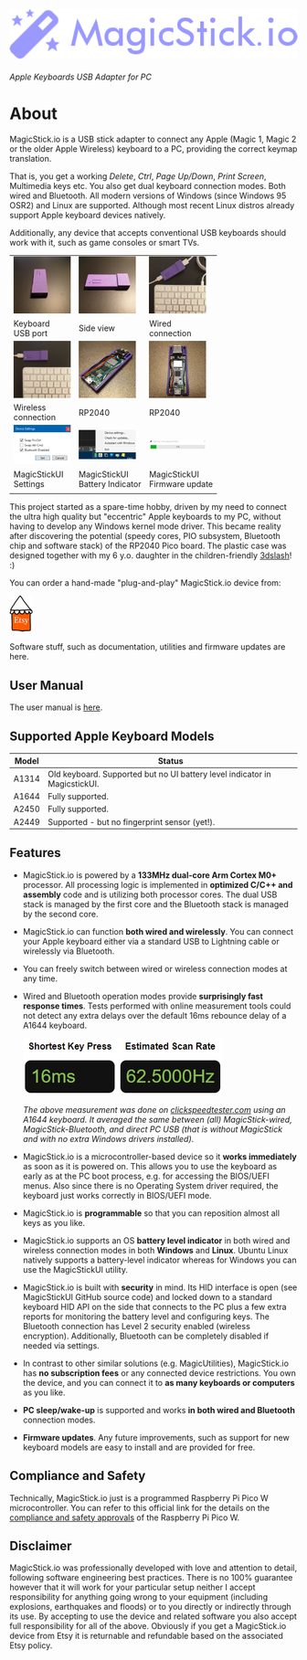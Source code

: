[![magicstick-logo](docs/magicstick-logo.png)](https://github.com/samartzidis/magicstick.io)
###### Apple Keyboards USB Adapter for PC

# About

MagicStick.io is a USB stick adapter to connect any Apple (Magic 1, Magic 2 or the older Apple Wireless) keyboard to a PC, providing the correct keymap translation. 

That is, you get a working _Delete_, _Ctrl_, _Page Up/Down_, _Print Screen_, Multimedia keys etc. You also get dual keyboard connection modes. Both wired and Bluetooth. All modern versions of Windows (since Windows 95 OSR2) and Linux are supported. Although most recent Linux distros already support Apple keyboard devices natively.

Additionally, any device that accepts conventional USB keyboards should work with it, such as game consoles or smart TVs.

|                                  |                          |                                   |
|----------------------------------|--------------------------|-----------------------------------|
| [![Keyboard Port](docs/front_tn.png)](docs/front.png) | [![Side View](docs/side_tn.png)](docs/side.png) | [![On Wired Connection](docs/wired_tn.png)](docs/wired.png) |
| Keyboard</br>USB port                    | Side view                | Wired</br>connection               |
| [![On Wireless BT Connection](docs/wireless_tn.png)](docs/wireless.png) | [![Inside](docs/open-1_tn.png)](docs/open-1.png) | [![Inside](docs/open-2_tn.png)](docs/open-2.png) |
| Wireless</br>connection        | RP2040                   | RP2040                            |
| [![MagicStickUI Settings](docs/20230927213111_tn.png)](docs/20230927213111.png) | [![MagicStickUI Battery Indicator](docs/20230927210205_tn.png)](docs/20230927210205.png) | [![MagicStickUI Firmware Update](docs/20230927211852_tn.png)](docs/20230927211852.png) |
| MagicStickUI</br>Settings            | MagicStickUI</br>Battery Indicator | MagicStickUI</br>Firmware update      |
|                                  |                          |                                   |

This project started as a spare-time hobby, driven by my need to connect the ultra high quality but "eccentric" Apple keyboards to my PC, without having to develop any Windows kernel mode driver. This became reality after discovering the potential (speedy cores, PIO subsystem, Bluetooth chip and software stack) of the RP2040 Pico board. The plastic case was designed together with my 6 y.o. daughter in the children-friendly [3dslash](https://www.3dslash.net/)! :)

You can order a hand-made "plug-and-play" MagicStick.io device from: 

[![magicstick-logo](docs/etsy.png)](https://www.etsy.com/shop/MagicStickIO)

Software stuff, such as documentation, utilities and firmware updates are here.

## User Manual

The user manual is [here](docs/README.md).

## Supported Apple Keyboard Models

| Model | Status |
| -------- | ------- |
| A1314 | Old keyboard. Supported but no UI battery level indicator in MagicstickUI. |
| A1644 | Fully supported. |
| A2450 | Fully supported. |
| A2449 | Supported - but no fingerprint sensor (yet!). |

## Features

- MagicStick.io is powered by a **133MHz dual-core Arm Cortex M0+** processor. All processing logic is implemented in **optimized C/C++ and assembly** code and is utilizing both processor cores. The dual USB stack is managed by the first core and the Bluetooth stack is managed by the second core.
- MagicStick.io can function **both wired and wirelessly**. You can connect your Apple keyboard either via a standard USB to Lightning cable or wirelessly via Bluetooth. 
- You can freely switch between wired or wireless connection modes at any time.
- Wired and Bluetooth operation modes provide **surprisingly fast response times**. Tests performed with online measurement tools could not detect any extra delays over the default 16ms rebounce delay of a A1644 keyboard.

  ![](docs/20231001222021.png)
  
  _The above measurement was done on [clickspeedtester.com](https://www.clickspeedtester.com) using an A1644 keyboard. It averaged the same between (all) MagicStick-wired, MagicStick-Bluetooth, and direct PC USB (that is without MagicStick and with no extra Windows drivers installed)_.
- MagicStick.io is a microcontroller-based device so it **works immediately** as soon as it is powered on. This allows you to use the keyboard as early as at the PC boot process, e.g. for accessing the BIOS/UEFI menus. Also since there is no Operating System driver required, the keyboard just works correctly in BIOS/UEFI mode.
- MagicStick.io is **programmable** so that you can reposition almost all keys as you like.
- MagicStick.io supports an OS **battery level indicator** in both wired and wireless connection modes in both **Windows** and **Linux**. Ubuntu Linux natively supports a battery-level indicator whereas for Windows you can use the MagicStickUI utility.
- MagicStick.io is built with **security** in mind. Its HID interface is open (see MagicStickUI GitHub source code) and locked down to a standard keyboard HID API on the side that connects to the PC plus a few extra reports for monitoring the battery level and configuring keys. The Bluetooth connection has Level 2 security enabled (wireless encryption). Additionally, Bluetooth can be completely disabled if needed via settings.
- In contrast to other similar solutions (e.g. MagicUtilities), MagicStick.io has **no subscription fees** or any connected device restrictions. You own the device, and you can connect it to **as many keyboards or computers** as you like.
- **PC sleep/wake-up** is supported and works **in both wired and Bluetooth** connection modes.
- **Firmware updates**. Any future improvements, such as support for new keyboard models are easy to install and are provided for free.


## Compliance and Safety

Technically, MagicStick.io just is a programmed Raspberry Pi Pico W microcontroller. You can refer to this official link for the details on the [compliance and safety approvals](https://pip.raspberrypi.com/categories/688) of the Raspberry Pi Pico W.

## Disclaimer

MagicStick.io was professionally developed with love and attention to detail, following software engineering best practices. There is no 100% guarantee however that it will work for your particular setup neither I accept responsibility for anything going wrong to your equipment (including explosions, earthquakes and floods) or to you directly or indirectly through its use. By accepting to use the device and related software you also accept full responsibility for all of the above. Obviously if you get a MagicStick.io device from Etsy it is returnable and refundable based on the associated Etsy policy.


 







